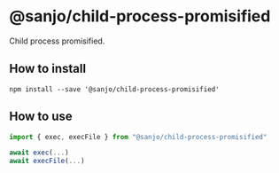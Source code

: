 # @sanjo/child-process-promisified

Child process promisified.

## How to install

```
npm install --save '@sanjo/child-process-promisified'
```

## How to use

```js
import { exec, execFile } from "@sanjo/child-process-promisified"

await exec(...)
await execFile(...)
```
